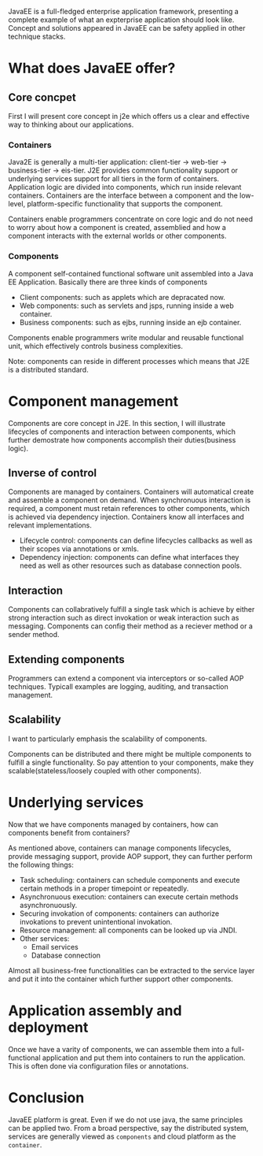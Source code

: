 JavaEE is a full-fledged enterprise application framework, presenting a complete example of what an expterprise application should look like. Concept and solutions appeared in JavaEE can be safety applied in other technique stacks.

# What does JavaEE offer?
## Core concpet
First I will present core concept in j2e which offers us a clear and effective way to thinking about our applications.

### Containers
Java2E is generally a multi-tier application: client-tier -> web-tier -> business-tier -> eis-tier. J2E provides common functionality support or underlying services support for all tiers in the form of containers. Application logic are divided into components, which run inside relevant containers. Containers are the interface between a component and the low-level, platform-specific functionality that supports the component.

Containers enable programmers concentrate on core logic and do not need to worry about how a component is created, assemblied and how a component interacts with the external worlds or other components.

### Components
A component self-contained functional software unit assembled into a Java EE Application. Basically there are three kinds of components  
+ Client components: such as applets which are depracated now.
+ Web components: such as servlets and jsps, running inside a web container.
+ Business components: such as ejbs, running inside an ejb container.

Components enable programmers write modular and reusable functional unit, which effectively controls business complexities.

Note: components can reside in different processes which means that J2E is a distributed standard.

# Component management
Components are core concept in J2E. In this section, I will illustrate lifecycles of components and interaction between components, which further demostrate how components accomplish their duties(business logic).

## Inverse of control
Components are managed by containers. Containers will automatical create and assemble a component on demand. When synchronuous interaction is required, a component must retain references to other components, which is achieved via dependency injection. Containers know all interfaces and relevant implementations.

+ Lifecycle control: components can define lifecycles callbacks as well as their scopes via annotations or xmls.
+ Dependency injection: components can define what interfaces they need as well as other resources such as database connection pools.

## Interaction
Components can collabratively fulfill a single task which is achieve by either strong interaction such as direct invokation or weak interaction such as messaging. Components can config their method as a reciever method or a sender method.

## Extending components
Programmers can extend a component via interceptors or so-called AOP techniques. Typicall examples are logging, auditing, and transaction management.

## Scalability
I want to particularly emphasis the scalability of components. 

Components can be distributed and there might be multiple components to fulfill a single functionality. So pay attention to your components, make they scalable(stateless/loosely coupled with other components).

# Underlying services
Now that we have components managed by containers, how can components benefit from containers?

As mentioned above, containers can manage components lifecycles, provide messaging support, provide AOP support, they can further perform the following things:

+ Task scheduling: containers can schedule components and execute certain methods in a proper timepoint or repeatedly.
+ Asynchronuous execution: containers can execute certain methods asynchronuously.
+ Securing invokation of components: containers can authorize invokations to prevent unintentional invokation.
+ Resource management: all components can be looked up via JNDI.
+ Other services:
    + Email services
    + Database connection

Almost all business-free functionalities can be extracted to the service layer and put it into the container which further support other components.

# Application assembly and deployment
Once we have a varity of components, we can assemble them into a full-functional application and put them into containers to run the application. This is often done via configuration files or annotations.

# Conclusion
JavaEE platform is great. Even if we do not use java, the same principles can be applied two. From a broad perspective, say the distributed system, services are generally viewed as `components` and cloud platform as the `container`.
